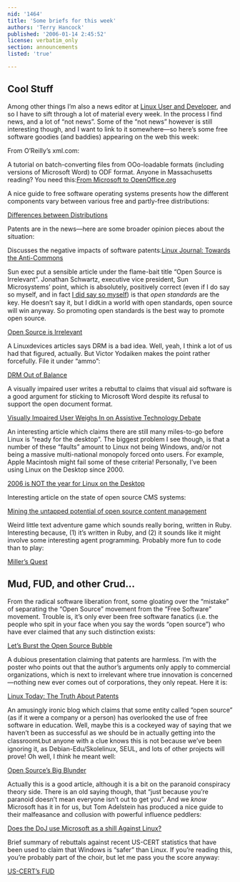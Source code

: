 ```yaml
---
nid: '1464'
title: 'Some briefs for this week'
authors: 'Terry Hancock'
published: '2006-01-14 2:45:52'
license: verbatim_only
section: announcements
listed: 'true'

---
```


## Cool Stuff

Among other things I’m also a news editor at [Linux User and Developer](http://www.linuxuser.co.uk), and so I have to sift through a lot of material every week. In the process I find news, and a lot of “not news”. Some of the “not news” however is still interesting though, and I want to link to it somewhere—so here’s some free software goodies (and baddies) appearing on the web this week:

From O’Reilly’s xml.com:

A tutorial on batch-converting files from OOo-loadable formats (including versions of Microsoft Word) to ODF format. Anyone in Massachusetts reading? You need this:[From Microsoft to OpenOffice.org](http://www.xml.com/pub/a/2006/01/11/from-microsoft-to-openoffice.html)

A nice guide to free software operating systems presents how the different components vary between various free and partly-free distributions:

[Differences between Distributions](http://www.softwareinreview.com/cms/content/view/26/1/)

Patents are in the news—here are some broader opinion pieces about the situation:

Discusses the negative impacts of software patents:[Linux Journal: Towards the Anti-Commons](http://www2.linuxjournal.com/article/5061)

Sun exec put a sensible article under the flame-bait title “Open Source is Irrelevant”. Jonathan Schwartz, executive vice president, Sun Microsystems’ point, which is absolutely, positively correct (even if I do say so myself, and in fact [I did say so myself](/articles/focus_format_free)) is that _open standards_ are the key. He doesn’t say it, but I did℄in a world with open standards, open source will win anyway. So promoting open standards is the best way to promote open source.

[Open Source is Irrelevant](http://www.computerworld.com/softwaretopics/software/story/0,10801,84804,00.html)

A Linuxdevices articles says DRM is a bad idea. Well, yeah, I think a lot of us had that figured, actually. But Victor Yodaiken makes the point rather forcefully. File it under “ammo”:

[DRM Out of Balance](http://www.linuxdevices.com/articles/AT4358489607.html)

A visually impaired user writes a rebuttal to claims that visual aid software is a good argument for sticking to Microsoft Word despite its refusal to support the open document format.

[Visually Impaired User Weighs In on Assistive Technology Debate](http://www.linuxplanet.com/linuxplanet/opinions/6127/1/)

An interesting article which claims there are still many miles-to-go before Linux is “ready for the desktop”. The biggest problem I see though, is that a number of these “faults” amount to Linux not being Windows, and/or not being a massive multi-national monopoly forced onto users. For example, Apple Macintosh might fail some of these criteria! Personally, I’ve been using Linux on the Desktop since 2000.

[2006 is NOT the year for Linux on the Desktop](http://www.linuxlaboratory.org/index.php?title=2006_is_NOT_the_year_for_Linux_on_the_Desktop)

Interesting article on the state of open source CMS systems:

[Mining the untapped potential of open source content management](http://searchopensource.techtarget.com/originalContent/0,289142,sid39_gci1157505,00.html)

Weird little text adventure game which sounds really boring, written in Ruby. Interesting because, (1) it’s written in Ruby, and (2) it sounds like it might involve some interesting agent programming. Probably more fun to code than to play:

[Miller’s Quest](http://www.linux.com/comments.pl?sid=36190&threshold=0&mode=flat&commentsort=0&op=Change)


## Mud, FUD, and other Crud...

From the radical software liberation front, some gloating over the “mistake” of separating the “Open Source” movement from the “Free Software” movement. Trouble is, it’s only ever been free software fanatics (i.e. the people who spit in your face when you say the words “open source”) who have ever claimed that any such distinction exists:

[Let’s Burst the Open Source Bubble](http://www.libervis.com/blogs/1/libervisco/lets_burst_the_open_source_bubble)

A dubious presentation claiming that patents are harmless. I’m with the poster who points out that the author’s arguments only apply to commercial organizations, which is next to irrelevant where true innovation is concerned—nothing new ever comes out of corporations, they only repeat. Here it is:

[Linux Today: The Truth About Patents](http://www.linuxtoday.com/news_story.php3?ltsn=2000-04-23-009-04-NW&tbovrmode=1#talkback_area)

An amusingly ironic blog which claims that some entity called “open source” (as if it were a company or a person) has overlooked the use of free software in education. Well, maybe this is a cockeyed way of saying that we haven’t been as successful as we should be in actually getting into the classroom℄but anyone with a clue knows this is not because we’ve been ignoring it, as Debian-Edu/Skolelinux, SEUL, and lots of other projects will prove! Oh well, I _think_ he meant well:

[Open Source’s Big Blunder](http://opendotdotdot.blogspot.com/2006/01/open-sources-big-blunder.html)

Actually this is a good article, although it is a bit on the paranoid conspiracy theory side. There is an old saying though, that “just because you’re paranoid doesn’t mean everyone isn’t out to get you”. And we _know_ Microsoft has it in for us, but Tom Adelstein has produced a nice guide to their malfeasance and collusion with powerful influence peddlers:

[Does the DoJ use Microsoft as a shill Against Linux?](http://lxer.com/module/newswire/view/51589/index.html)

Brief summary of rebuttals against recent US-CERT statistics that have been used to claim that Windows is “safer” than Linux. If you’re reading this, you’re probably part of the choir, but let me pass you the score anyway:

[US-CERT’s FUD](http://trends.newsforge.com/article.pl?sid=06/01/05/1627242&from=rss)

